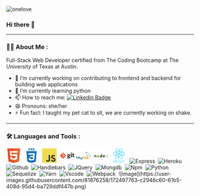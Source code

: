 
![onelove](https://user-images.githubusercontent.com/81876258/171523628-6c3de6f6-cbbb-481f-b897-9b3d3e3fab41.png)

### Hi there 👋

---

### :woman_technologist: About Me :

Full-Stack Web Developer certified from The Coding Bootcamp at The University of Texas at Austin.

- 🔭 I’m currently working on contributing to frontend and backend for building web applications
- 🌱 I’m currently learning python
- 📫 How to reach me: [![Linkedin Badge](https://img.shields.io/badge/-linkedin-blue?style=flat&logo=Linkedin&logoColor=white)](https://www.linkedin.com/in/crystal-a-6ab60b231/)
- 😄 Pronouns: she/her
- ⚡ Fun fact: I taught my pet cat to sit, we are currently working on shake. 

---

### :hammer_and_wrench: Languages and Tools :

<div>
    <img src="https://github.com/devicons/devicon/blob/master/icons/html5/html5-original.svg" title="HTML5" alt="HTML" width="40" height="40"/>&nbsp;
    <img src="https://github.com/devicons/devicon/blob/master/icons/css3/css3-plain-wordmark.svg"  title="CSS3" alt="CSS" width="40" height="40"/>&nbsp;
    <img src="https://github.com/devicons/devicon/blob/master/icons/javascript/javascript-original.svg" title="JavaScript" alt="JavaScript" width="40" height="40"/>&nbsp;
    <img src="https://github.com/devicons/devicon/blob/master/icons/git/git-original-wordmark.svg" title="Git" **alt="Git" width="40" height="40"/>
    <img src="https://github.com/devicons/devicon/blob/master/icons/mysql/mysql-original-wordmark.svg" title="MySQL"  alt="MySQL" width="40" height="40"/>&nbsp;
  <img src="https://github.com/devicons/devicon/blob/master/icons/nodejs/nodejs-original-wordmark.svg" title="NodeJS" alt="NodeJS" width="40" height="40"/>&nbsp;
    <img src="https://github.com/devicons/devicon/blob/master/icons/react/react-original-wordmark.svg" title="React" alt="React" width="40" height="40"/>&nbsp;
   <img src="https://github.com/devicons/devicon/blob/master/icons/express/express/express-original-worldmark.svg" title="Express" alt="Express" width="40" height="40"/>&nbsp;
        <img src="https://github.com/devicons/devicon/blob/master/icons/heroku/heroku-original-worldmark.svg" title="Heroku" alt="Heroku" width="40" height="40"/>&nbsp;
    <img src="https://github.com/devicons/devicon/blob/master/icons/github/github-original-worldmark.svg" title="Github"
         alt="Github" width="40" height="40"/>&nbsp;
    <img src="https://github.com/devicons/devicon/blob/master/icons/handlebars/handlebars-original-worldmark.svg" title="Handlebars" alt="Handlebars" width="40" height="40"/>&nbsp;
    <img src="https://github.com/devicons/devicon/blob/master/icons/jquery/jquery-original-worldmark.svg" title="JQuery"
         alt="JQuery" width="40" height="40"/>&nbsp;
    <img src="https://github.com/devicons/devicon/blob/master/icons/mongodb/mongodb-original-worldmark.svg" title="Mongodb"
         alt="Mongdb" width="40" height="40"/>&nbsp;
    <img src="https://github.com/devicons/devicon/blob/master/icons/npm/npm-original-worldmark.svg" title="Npm"
         alt="Npm" width="40" height="40"/>&nbsp;
    <img src="https://github.com/devicons/devicon/blob/master/icons/python/python-original-worldmark.svg" title="Python"
         alt="Python" width="40" height="40"/>&nbsp;
    <img src="https://github.com/devicons/devicon/blob/master/icons/sequelize/sequelize-original-worldmark.svg" title="Sequelize" alt="Sequelize" width="40" height="40"/>&nbsp;
    <img src="https://github.com/devicons/devicon/blob/master/icons/yarn/yarn-original-worldmark.svg" title="Yarn"
         alt="Yarn" width="40" height="40"/>&nbsp;
    <img src="https://github.com/devicons/devicon/blob/master/icons/vscode/vscode-original-worldmark.svg" title="Vscode"
         alt="Vscode" width="40" height="40"/>&nbsp;
    <img src="https://github.com/devicons/devicon/blob/master/icons/webpack/webpack-original-worldmark.svg" title="Webpack"
         alt="Webpack" width="40" height="40"/>&nbsp;
![image](https://user-images.githubusercontent.com/81876258/172497763-c2946c60-61b5-408d-95d4-ba729ddf447b.png)

  

  
  
  
  </div>

